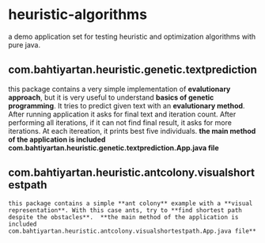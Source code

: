 # heuristic-algorithms
a demo application set for testing heuristic and optimization algorithms with pure java.

## com.bahtiyartan.heuristic.genetic.textprediction

   this package contains a very simple implementation of **evalutionary approach**, but it is very useful to understand **basics of genetic programming**. It tries to predict given text with an **evalutionary method**. After running application it asks for final text and iteration count. After performing all iterations, if it can not find final result, it asks for more iterations. At each itereation, it prints best five individuals. **the main method of the application is included com.bahtiyartan.heuristic.genetic.textprediction.App.java file**
   
   
## com.bahtiyartan.heuristic.antcolony.visualshortestpath

    this package contains a simple **ant colony** example with a **visual representation**. With this case ants, try to **find shortest path despite the obstacles**.  **the main method of the application is included com.bahtiyartan.heuristic.antcolony.visualshortestpath.App.java file**
    
    
    